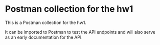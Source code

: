 # Postman collection for the hw1

This is a Postman collection for the hw1. 

It can be imported to Postman to test the API endpoints and will also serve as an early documentation for the API.
